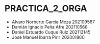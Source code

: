 # PRACTICA_2_ORGA
- Alvaro Norberto García Meza 202109567
- Damián Ignacio Peña Afre 202110568
- Daniel Estuardo Cuque Ruíz 202112145
- José Manuel Ibarra Pirir 202001800
